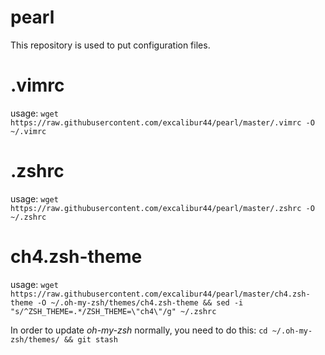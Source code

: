# pearl
This repository is used to put configuration files.

# .vimrc
usage: `wget https://raw.githubusercontent.com/excalibur44/pearl/master/.vimrc -O ~/.vimrc`

# .zshrc
usage: `wget https://raw.githubusercontent.com/excalibur44/pearl/master/.zshrc -O ~/.zshrc`

# ch4.zsh-theme
usage: `wget https://raw.githubusercontent.com/excalibur44/pearl/master/ch4.zsh-theme -O ~/.oh-my-zsh/themes/ch4.zsh-theme && sed -i "s/^ZSH_THEME=.*/ZSH_THEME=\"ch4\"/g" ~/.zshrc`

In order to update *oh-my-zsh* normally, you need to do this: `cd ~/.oh-my-zsh/themes/ && git stash`
